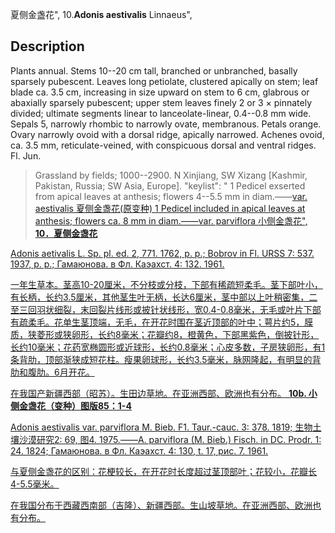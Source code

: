 夏侧金盏花",
10.**Adonis aestivalis** Linnaeus",

## Description
Plants annual. Stems 10--20 cm tall, branched or unbranched, basally sparsely pubescent. Leaves long petiolate, clustered apically on stem; leaf blade ca. 3.5 cm, increasing in size upward on stem to 6 cm, glabrous or abaxially sparsely pubescent; upper stem leaves finely 2 or 3 × pinnately divided; ultimate segments linear to lanceolate-linear, 0.4--0.8 mm wide. Sepals 5, narrowly rhombic to narrowly ovate, membranous. Petals orange. Ovary narrowly ovoid with a dorsal ridge, apically narrowed. Achenes ovoid, ca. 3.5 mm, reticulate-veined, with conspicuous dorsal and ventral ridges. Fl. Jun.

> Grassland by fields; 1000--2900. N Xinjiang, SW Xizang [Kashmir, Pakistan, Russia; SW Asia, Europe].
  "keylist": "
1 Pedicel exserted from apical leaves at anthesis; flowers 4--5.5 mm in diam.——<a href='/info/Adonis aestivalis var. aestivalis?t=foc'>var. aestivalis 夏侧金盏花(原变种)
1 Pedicel included in apical leaves at anthesis; flowers ca. 8 mm in diam.——<a href='/info/Adonis aestivalis var. parviflora?t=foc'>var. parviflora 小侧金盏花",
**10．夏侧金盏花**

Adonis aetivalis L. Sp. pl. ed. 2, 771. 1762, p. p.; Bobrov in Fl. URSS 7: 537. 1937, p. p.; Гамаюнова. в Фл. Каэахст. 4: 132. 1961.

一年生草本。茎高10-20厘米，不分枝或分枝，下部有稀疏短柔毛。茎下部叶小，有长柄，长约3.5厘米，其他茎生叶无柄，长达6厘米，茎中部以上叶稍密集，二至三回羽状细裂，末回裂片线形或披针状线形，宽0.4-0.8毫米，无毛或叶片下部有疏柔毛。花单生茎顶端，无毛，在开花时围在茎近顶部的叶中；萼片约5，膜质，狭菱形或狭卵形，长约8毫米；花瓣约8，橙黄色，下部黑紫色，倒披针形，长约10毫米；花药宽椭圆形或近球形，长约0.8毫米；心皮多数，子房狭卵形，有1条背肋，顶部渐狭成短花柱。瘦果卵球形，长约3.5毫米，脉网隆起，有明显的背肋和腹肋。6月开花。

在我国产新疆西部（昭苏）。生田边草地。在亚洲西部、欧洲也有分布。
**10b. 小侧金盏花（变种）图版85：1-4**

Adonis aestivalis var. parviflora M. Bieb. F1. Taur.-cauc. 3: 378. 1819; 生物土壤沙漠研究2: 69, 图4. 1975.——A. parviflora (M. Bieb.) Fisch. in DC. Prodr. 1: 24. 1824; Гамаюнова. в Фл. Каэахст. 4: 130, t. 17, рис. 7. 1961.

与夏侧金盏花的区别：花梗较长，在开花时长度超过茎顶部叶；花较小，花瓣长4-5.5毫米。

在我国分布于西藏西南部（吉隆）、新疆西部。生山坡草地。在亚洲西部、欧洲也有分布。
